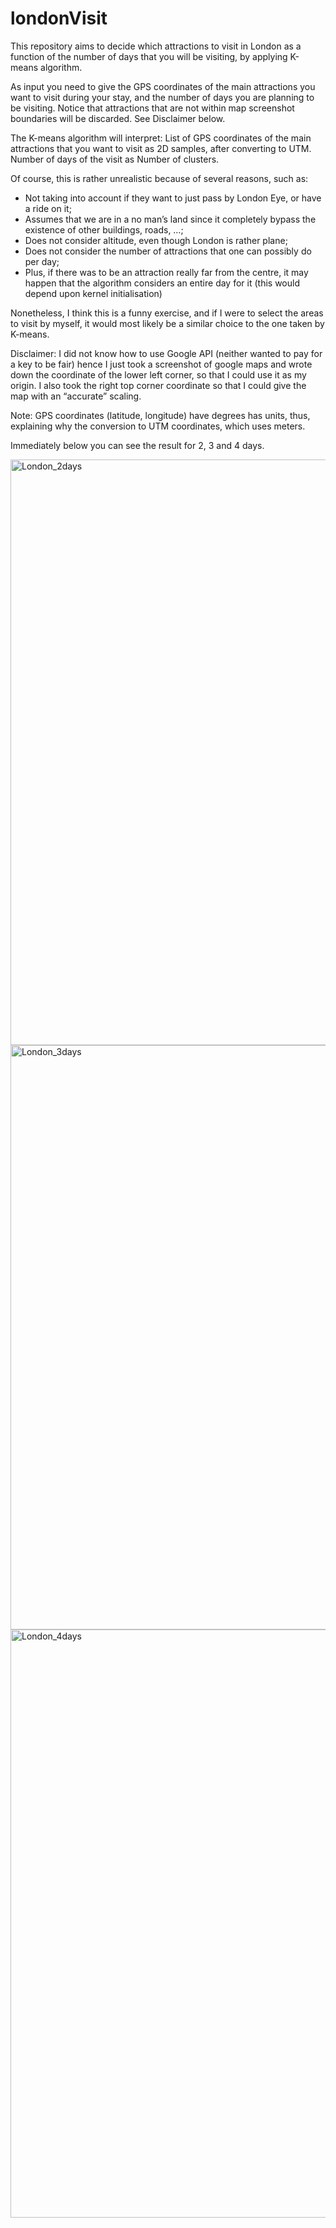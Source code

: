 # londonVisit

This repository aims to decide which attractions to visit in London as a function of the number of days that you will be visiting, by applying K-means algorithm.

As input you need to give the GPS coordinates of the main attractions you want to visit during your stay, and the number of days you are planning to be visiting.
Notice that attractions that are not within map screenshot boundaries will be discarded. See Disclaimer below.

The K-means algorithm will interpret:
List of GPS coordinates of the main attractions that you want to visit as 2D samples, after converting to UTM.
Number of days of the visit as Number of clusters.

Of course, this is rather unrealistic because of several reasons, such as:
- Not taking into account if they want to just pass by London Eye, or have a ride on it; 
- Assumes that we are in a no man’s land since it completely bypass the existence of other buildings, roads, …; 
- Does not consider altitude, even though London is rather plane;
- Does not consider the number of attractions that one can possibly do per day;
- Plus, if there was to be an attraction really far from the centre, it may happen that the algorithm considers an entire day for it (this would depend upon kernel initialisation)

Nonetheless, I think this is a funny exercise, and if I were to select the areas to visit by myself, it would most likely be a similar choice to the one taken by K-means.

Disclaimer: I did not know how to use Google API (neither wanted to pay for a key to be fair) hence I just took a screenshot of google maps and wrote down the coordinate of the lower left corner, so that I could use it as my origin. I also took the right top corner coordinate so that I could give the map with an “accurate” scaling. 

Note: GPS coordinates (latitude, longitude) have degrees has units, thus, explaining why the conversion to UTM coordinates, which uses meters.

Immediately below you can see the result for 2, 3 and 4 days.

<img width="937" alt="London_2days" src="https://user-images.githubusercontent.com/25267873/55185984-6f3cb980-518d-11e9-9910-2d78f1c084fb.png">

<img width="935" alt="London_3days" src="https://user-images.githubusercontent.com/25267873/55185995-72d04080-518d-11e9-9fe6-b1aca46f5cfb.png">

<img width="941" alt="London_4days" src="https://user-images.githubusercontent.com/25267873/55186006-7663c780-518d-11e9-9401-af2f65fdbc35.png">
